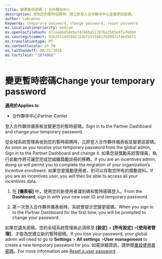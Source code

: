```yaml
---
title: 變更暫時密碼 | 合作夥伴中心
description: 收到您的暫時密碼時，請立即登入合作夥伴中心並變更該密碼。
author: labrenne
Keywords: temporary password, change password, reset password
ms.localizationpriority: medium
ms.openlocfilehash: 67cea6b454e5af42469a527076a3585e4fa7600d
ms.sourcegitcommit: 92629114d5081103bfe555081f69997af4ed56f2
ms.translationtype: MT
ms.contentlocale: zh-TW
ms.lasthandoff: 08/31/2018
ms.locfileid: "2874968"
---
```

# <a name="change-your-temporary-password"></a><span data-ttu-id="be11b-103">變更暫時密碼</span><span class="sxs-lookup"><span data-stu-id="be11b-103">Change your temporary password</span></span>

**<span data-ttu-id="be11b-104">適用於</span><span class="sxs-lookup"><span data-stu-id="be11b-104">Applies to</span></span>**

-  <span data-ttu-id="be11b-105">合作夥伴中心</span><span class="sxs-lookup"><span data-stu-id="be11b-105">Partner Center</span></span>

<span data-ttu-id="be11b-106">登入合作夥伴儀表板並變更您的暫時密碼。</span><span class="sxs-lookup"><span data-stu-id="be11b-106">Sign in to the Partner Dashboard and change your temporary password.</span></span>

<span data-ttu-id="be11b-107">從全域系統管理員收到您的暫時密碼時，立即登入合作夥伴儀表板並變更該密碼。</span><span class="sxs-lookup"><span data-stu-id="be11b-107">As soon as you receive your temporary password from the global admin, Sign in to the Partner Dashboard and change it.</span></span> <span data-ttu-id="be11b-108">如果您是獎勵系統管理員，執行此動作將可讓您完成您組織獎勵註冊的移轉。</span><span class="sxs-lookup"><span data-stu-id="be11b-108">If you are an incentives admin, doing so will permit you to complete the migration of your organization’s incentive enrollment.</span></span> <span data-ttu-id="be11b-109">如果您是獎勵使用者，則可以存取您所有的獎勵資料。</span><span class="sxs-lookup"><span data-stu-id="be11b-109">If you are an incentives user, you will then be able to access all your incentives data.</span></span>

1.  <span data-ttu-id="be11b-110">在 **\[儀表板\]** 中，使用您的新使用者識別碼和暫時密碼登入。</span><span class="sxs-lookup"><span data-stu-id="be11b-110">From the **Dashboard**, sign in with your new user ID and temporary password.</span></span>

2.  <span data-ttu-id="be11b-111">第一次登入合作夥伴儀表板時，系統會提示您變更密碼。</span><span class="sxs-lookup"><span data-stu-id="be11b-111">When you sign in to the Partner Dashboard for the first time, you will be prompted to change your password.</span></span>

<span data-ttu-id="be11b-112">如果您遺失密碼，您的全域系統管理員必須移至 **\[設定\]** > **\[所有設定\]** >**\[使用者管理\]**，才能為您建立新的暫時密碼。</span><span class="sxs-lookup"><span data-stu-id="be11b-112">If you lose your password, your global admin will need to go to  **Settings** > **All settings** >**User management** to create a new temporary password for you.</span></span>
<span data-ttu-id="be11b-113">如需詳細資訊，請參閱[重設使用者密碼](reset-a-user-password.md)。</span><span class="sxs-lookup"><span data-stu-id="be11b-113">For more information see [Reset a user password](reset-a-user-password.md) .</span></span>


 

 



